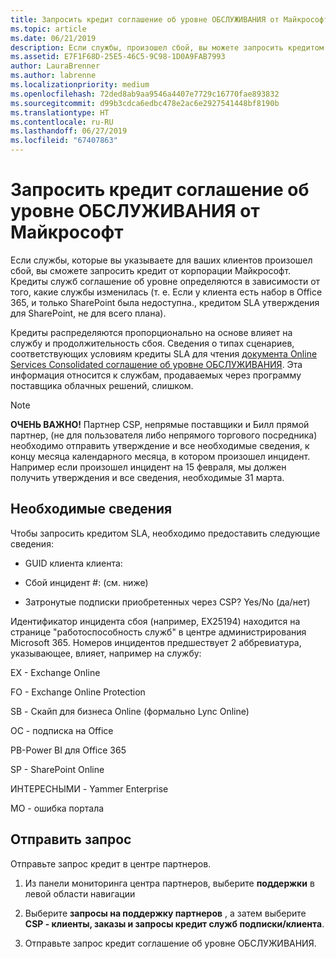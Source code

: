 ```yaml
---
title: Запросить кредит соглашение об уровне ОБСЛУЖИВАНИЯ от Майкрософт | Центр партнеров
ms.topic: article
ms.date: 06/21/2019
description: Если службы, произошел сбой, вы можете запросить кредитом SLA для вашего клиента.
ms.assetid: E7F1F68D-25E5-46C5-9C98-1D0A9FAB7993
author: LauraBrenner
ms.author: labrenne
ms.localizationpriority: medium
ms.openlocfilehash: 72ded8ab9aa9546a4407e7729c16770fae893832
ms.sourcegitcommit: d99b3cdca6edbc478e2ac6e2927541448bf8190b
ms.translationtype: HT
ms.contentlocale: ru-RU
ms.lasthandoff: 06/27/2019
ms.locfileid: "67407863"
---
```

# <a name="request-an-sla-credit-from-microsoft"></a>Запросить кредит соглашение об уровне ОБСЛУЖИВАНИЯ от Майкрософт 

Если службы, которые вы указываете для ваших клиентов произошел сбой, вы сможете запросить кредит от корпорации Майкрософт. Кредиты служб соглашение об уровне определяются в зависимости от того, какие службы изменилась (т. е. Если у клиента есть набор в Office 365, и только SharePoint была недоступна., кредитом SLA утверждения для SharePoint, не для всего плана).

Кредиты распределяются пропорционально на основе влияет на службу и продолжительность сбоя. Сведения о типах сценариев, соответствующих условиям кредиты SLA для чтения [документа Online Services Consolidated соглашение об уровне ОБСЛУЖИВАНИЯ](http://www.microsoftvolumelicensing.com/DocumentSearch.aspx?Mode=3&DocumentTypeId=37). Эта информация относится к службам, продаваемых через программу поставщика облачных решений, слишком.

>[!Note]
>**ОЧЕНЬ ВАЖНО!** Партнер CSP, непрямые поставщики и Билл прямой партнер, (не для пользователя либо непрямого торгового посредника) необходимо отправить утверждение и все необходимые сведения, к концу месяца календарного месяца, в котором произошел инцидент. Например если произошел инцидент на 15 февраля, мы должен получить утверждения и все сведения, необходимые 31 марта. 

## <a name="required-information"></a>Необходимые сведения


Чтобы запросить кредитом SLA, необходимо предоставить следующие сведения: 

- GUID клиента клиента: 

- Сбой инцидент #: (см. ниже)

- Затронутые подписки приобретенных через CSP? Yes/No (да/нет)

Идентификатор инцидента сбоя (например, EX25194) находится на странице "работоспособность служб" в центре администрирования Microsoft 365. Номеров инцидентов предшествует 2 аббревиатура, указывающее, влияет, например на службу:

EX - Exchange Online

FO - Exchange Online Protection

SB - Скайп для бизнеса Online (формально Lync Online)

ОС - подписка на Office

PB-Power BI для Office 365

SP - SharePoint Online

ИНТЕРЕСНЫМИ - Yammer Enterprise

MO - ошибка портала

## <a name="submit-a-request"></a>Отправить запрос

Отправьте запрос кредит в центре партнеров.

1. Из панели мониторинга центра партнеров, выберите **поддержки** в левой области навигации

2. Выберите **запросы на поддержку партнеров** , а затем выберите **CSP - клиенты, заказы и запросы кредит служб подписки/клиента**.

3. Отправьте запрос кредит соглашение об уровне ОБСЛУЖИВАНИЯ.





